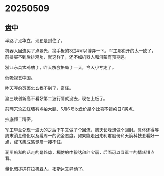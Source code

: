 # 20250509

## 盘中

半路了点华立，现在是封住了。

机器人回流买了点春光，换手板的3进4可以博弈一下。军工那边开的太一致了，前排买不到后排鸡肋，就这样了，还不如机器人和鸿蒙有预期差。

浙江东风太鸡肋了，昨天解套格局了一天，今天小亏走了。

低吸视觉中国。

昨天写的页面怎么找不到了，奇怪。

渝三峡创新高不看好第二波行情就没去，现在上板了。

前两天没去红墙有点拍大腿，5月6号收盘价是个比较不错的日K买点。

抄底恒工精密。

军工早盘兑现一波大的之后下午又做了个回流，航天长峰想做个回封。具体还得等周末消息催化以及看周一的资金态度。如果能走出来利君股份和天箭科技更看好一点，成飞集成感觉周一接不住。

润贝航科的话走的是趋势，模仿的中毅达和红宝丽，后面可以当军工的情绪锚点看。

量化暗搓搓在拉机器人，拓斯达又异动了。
